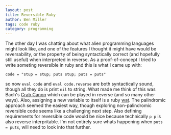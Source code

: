 ```yaml
---
layout: post
title: Reversible Ruby
author: Ben Miller
tags: code ruby
category: programming
---
```


The other day I was chatting about what alien programming languages might look like, and one of the features I thought it might have would be reversability, or the property of being syntactically correct (and hopefully still useful) when interpreted in reverse. As a proof-of-concept I tried to write someting reversible in ruby and this is what I came up with:

`code = "stup = stup; puts stup; puts = puts"`

so now `eval code` and `eval code.reverse` are both syntactically sound, though all they do is print `nil` to string. What made me think of this was Bach's [Crab Canon](https://www.youtube.com/watch?v=xUHQ2ybTejU) which can be played in reverse (and so many other ways). Also, assigning a new variable to itself is a ruby [wat](https://www.destroyallsoftware.com/talks/wat). The palindromic approach seemed the easiest way, though exploring non-palindromic reversible code seems like a challenging next step. Also defining requirements for reversible code would be nice because technically `p p` is also reverse interpritable. I'm not entirely sure whats happening when `puts = puts`, will need to look into that further.
